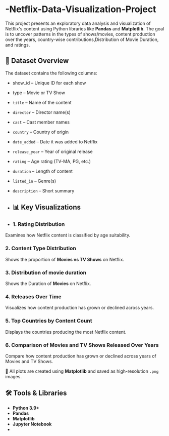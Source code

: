 # -Netflix-Data-Visualization-Project
This project presents an exploratory data analysis and visualization of Netflix's content using Python libraries like **Pandas** and **Matplotlib**. The goal is to uncover patterns in the types of shows/movies, content production over the years, country-wise contributions,Distribution of Movie Duration, and ratings.

## 📁 Dataset Overview
The dataset contains the following columns:
- show_id – Unique ID for each show
- type – Movie or TV Show
- `title` – Name of the content
- `director` – Director name(s)
- `cast` – Cast member names
- `country` – Country of origin
- `date_added` – Date it was added to Netflix
- `release_year` – Year of original release
- `rating` – Age rating (TV-MA, PG, etc.)
- `duration` – Length of content
- `listed_in` – Genre(s)
- `description` – Short summary

- ## 📊 Key Visualizations
- ### 1. Rating Distribution
Examines how Netflix content is classified by age suitability.
### 2. Content Type Distribution
Shows the proportion of **Movies vs TV Shows** on Netflix.
### 3. Distribution of movie duration 
Shows the Duration of **Movies** on Netflix.
### 4. Releases Over Time
Visualizes how content production has grown or declined across years.
### 5. Top Countries by Content Count
Displays the countries producing the most Netflix content.
### 6. Comparison of Movies and TV Shows Released Over Years
Compare how content production has grown or declined across years of Movies and TV Shows.

📌 All plots are created using **Matplotlib** and saved as high-resolution `.png` images.

## 🛠️ Tools & Libraries
- **Python 3.9+**
- **Pandas**
- **Matplotlib**
- **Jupyter Notebook**
- 
